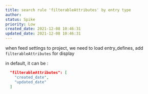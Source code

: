 ```yaml
---
title: search rule 'filterableAttributes' by entry type
author: 
status: Spike
priority: Low
created_date: 2021-12-08 10:46:31
updated_date: 2021-12-08 10:46:31
---
```


when feed settings to project, we need to load entry_defines, add `filterableAttributes` for display

in default, it can be :

```json
  "filterableAttributes": [
    "created_date",
    "updated_date"
  ]
```


